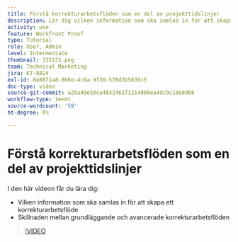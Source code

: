 ```yaml
---
title: Förstå korrekturarbetsflöden som en del av projekttidslinjer
description: Lär dig vilken information som ska samlas in för att skapa ett korrekturarbetsflöde och skillnaden mellan grundläggande och avancerade korrekturarbetsflöden i [!DNL  Workfront].
activity: use
feature: Workfront Proof
type: Tutorial
role: User, Admin
level: Intermediate
thumbnail: 335125.png
team: Technical Marketing
jira: KT-8824
exl-id: 8e8871a8-866e-4c9a-9f30-578d3b5639c5
doc-type: video
source-git-commit: a25a49e59ca483246271214886ea4dc9c10e8d66
workflow-type: tm+mt
source-wordcount: '59'
ht-degree: 0%

---
```


# Förstå korrekturarbetsflöden som en del av projekttidslinjer

I den här videon får du lära dig:

* Vilken information som ska samlas in för att skapa ett korrekturarbetsflöde
* Skillnaden mellan grundläggande och avancerade korrekturarbetsflöden

>[!VIDEO](https://video.tv.adobe.com/v/335125/?quality=12&learn=on)



